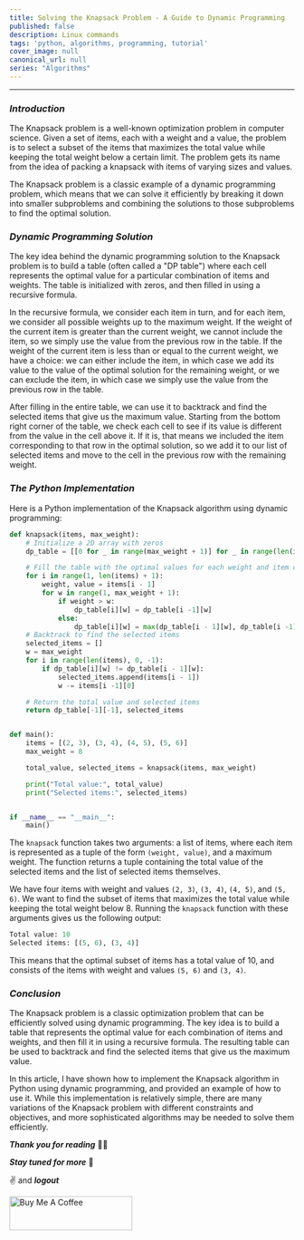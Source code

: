 ```yaml
---
title: Solving the Knapsack Problem - A Guide to Dynamic Programming
published: false
description: Linux commands
tags: 'python, algorithms, programming, tutorial'
cover_image: null
canonical_url: null
series: "Algorithms"
---
```


---

### ***Introduction***

The Knapsack problem is a well-known optimization problem in computer science. Given a set of items, each with a weight and a value, the problem is to select a subset of the items that maximizes the total value while keeping the total weight below a certain limit. The problem gets its name from the idea of packing a knapsack with items of varying sizes and values.

The Knapsack problem is a classic example of a dynamic programming problem, which means that we can solve it efficiently by breaking it down into smaller subproblems and combining the solutions to those subproblems to find the optimal solution.

### ***Dynamic Programming Solution***

The key idea behind the dynamic programming solution to the Knapsack problem is to build a table (often called a "DP table") where each cell represents the optimal value for a particular combination of items and weights. The table is initialized with zeros, and then filled in using a recursive formula.

In the recursive formula, we consider each item in turn, and for each item, we consider all possible weights up to the maximum weight. If the weight of the current item is greater than the current weight, we cannot include the item, so we simply use the value from the previous row in the table. If the weight of the current item is less than or equal to the current weight, we have a choice: we can either include the item, in which case we add its value to the value of the optimal solution for the remaining weight, or we can exclude the item, in which case we simply use the value from the previous row in the table.

After filling in the entire table, we can use it to backtrack and find the selected items that give us the maximum value. Starting from the bottom right corner of the table, we check each cell to see if its value is different from the value in the cell above it. If it is, that means we included the item corresponding to that row in the optimal solution, so we add it to our list of selected items and move to the cell in the previous row with the remaining weight.

### ***The Python Implementation***

Here is a Python implementation of the Knapsack algorithm using dynamic programming:

```python
def knapsack(items, max_weight):
    # Initialize a 2D array with zeros
    dp_table = [[0 for _ in range(max_weight + 1)] for _ in range(len(items) + 1)]

    # Fill the table with the optimal values for each weight and item combination
    for i in range(1, len(items) + 1):
        weight, value = items[i - 1]
        for w in range(1, max_weight + 1):
            if weight > w:
                dp_table[i][w] = dp_table[i -1][w]
            else:
                dp_table[i][w] = max(dp_table[i - 1][w], dp_table[i -1][w - weight] + value)
    # Backtrack to find the selected items
    selected_items = []
    w = max_weight
    for i in range(len(items), 0, -1):
        if dp_table[i][w] != dp_table[i - 1][w]:
            selected_items.append(items[i - 1])
            w -= items[i -1][0]

    # Return the total value and selected items
    return dp_table[-1][-1], selected_items


def main():
    items = [(2, 3), (3, 4), (4, 5), (5, 6)]
    max_weight = 8

    total_value, selected_items = knapsack(items, max_weight)

    print("Total value:", total_value)
    print("Selected items:", selected_items)


if __name__ == "__main__":
    main()
```

The `knapsack` function takes two arguments: a list of items, where each item is represented as a tuple of the form `(weight, value)`, and a maximum weight. The function returns a tuple containing the total value of the selected items and the list of selected items themselves.

We have four items with weight and values `(2, 3)`, `(3, 4)`, `(4, 5)`, and `(5, 6)`. We want to find the subset of items that maximizes the total value while keeping the total weight below 8. Running the `knapsack` function with these arguments gives us the following output:

```python
Total value: 10
Selected items: [(5, 6), (3, 4)]
```

This means that the optimal subset of items has a total value of 10, and consists of the items with weight and values `(5, 6)` and `(3, 4)`.

### ***Conclusion***

The Knapsack problem is a classic optimization problem that can be efficiently solved using dynamic programming. The key idea is to build a table that represents the optimal value for each combination of items and weights, and then fill it in using a recursive formula. The resulting table can be used to backtrack and find the selected items that give us the maximum value.

In this article, I have shown how to implement the Knapsack algorithm in Python using dynamic programming, and provided an example of how to use it. While this implementation is relatively simple, there are many variations of the Knapsack problem with different constraints and objectives, and more sophisticated algorithms may be needed to solve them efficiently.

***Thank you for reading*** 🧑‍💻

***Stay tuned for more*** 🚀

✌️ and ***logout***

<a href="https://www.buymeacoffee.com/k1lgor" target="_blank">
<img src="https://cdn.buymeacoffee.com/buttons/v2/default-yellow.png" alt="Buy Me A Coffee" style="height: 60px !important;width: 217px !important;" >
</a>
